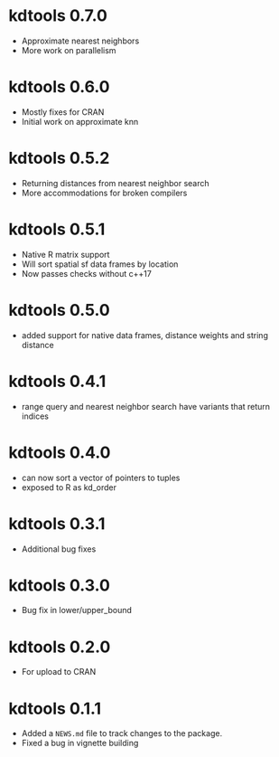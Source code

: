 # kdtools 0.7.0

* Approximate nearest neighbors
* More work on parallelism

# kdtools 0.6.0

* Mostly fixes for CRAN
* Initial work on approximate knn

# kdtools 0.5.2

* Returning distances from nearest neighbor search
* More accommodations for broken compilers

# kdtools 0.5.1

* Native R matrix support
* Will sort spatial sf data frames by location
* Now passes checks without c++17

# kdtools 0.5.0

* added support for native data frames, distance weights and string distance

# kdtools 0.4.1

* range query and nearest neighbor search have variants that return indices

# kdtools 0.4.0

* can now sort a vector of pointers to tuples
* exposed to R as kd_order

# kdtools 0.3.1

* Additional bug fixes

# kdtools 0.3.0

* Bug fix in lower/upper_bound

# kdtools 0.2.0

* For upload to CRAN

# kdtools 0.1.1

* Added a `NEWS.md` file to track changes to the package.
* Fixed a bug in vignette building

